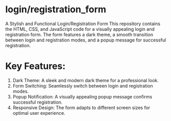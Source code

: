 # login/registration_form
A Stylish and Functional Login/Registration Form  This repository contains the HTML, CSS, and JavaScript code for a visually appealing login and registration form. The form features a dark theme, a smooth transition between login and registration modes, and a popup message for successful registration.

# Key Features:

1) Dark Theme: A sleek and modern dark theme for a professional look.
2) Form Switching: Seamlessly switch between login and registration modes.
3) Popup Notification: A visually appealing popup message confirms successful registration.
4) Responsive Design: The form adapts to different screen sizes for optimal user experience.
